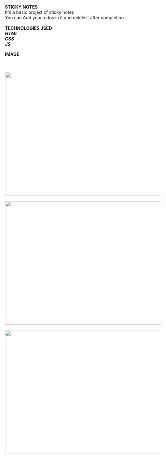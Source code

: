 **STICKY NOTES**
<br>
It's a basic project of sticky notes
<br>
You can Add your todos in it and delete it after completion
<br>
<br>
**TECHNOLOGIES USED**
<br>
***HTML***
<br>
***CSS***
<br>
***JS***
<br>
<br>
**IMAGE**
<br>
<br>
<br>

<img src="https://user-images.githubusercontent.com/71143297/158201765-e49ff4d0-e669-4a4c-ae64-14e0d4d14b00.png" width="600" height="400">
<br>
<br>

<img src="https://user-images.githubusercontent.com/71143297/158201893-c4234ac7-5749-4389-a12a-8fbf89f2b686.png" width="600" height="400">
<br>
<br>

<img src="https://user-images.githubusercontent.com/71143297/158202151-d408df3b-b08d-4f41-b57d-3d4fc17756fe.png" width="600" height="400">
